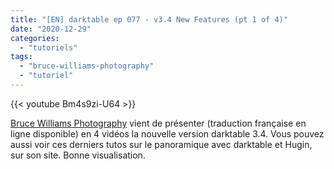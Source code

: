 ```yaml
---
title: "[EN] darktable ep 077 - v3.4 New Features (pt 1 of 4)"
date: "2020-12-29"
categories: 
  - "tutoriels"
tags: 
  - "bruce-williams-photography"
  - "tutoriel"
---
```


{{< youtube Bm4s9zi-U64 >}}

[Bruce Williams Photography](https://www.youtube.com/channel/UCkqe4BYsllmcxo2dsF-rFQw) vient de présenter (traduction française en ligne disponible) en 4 vidéos la nouvelle version darktable 3.4. Vous pouvez aussi voir ces derniers tutos sur le panoramique avec darktable et Hugin, sur son site. Bonne visualisation.
